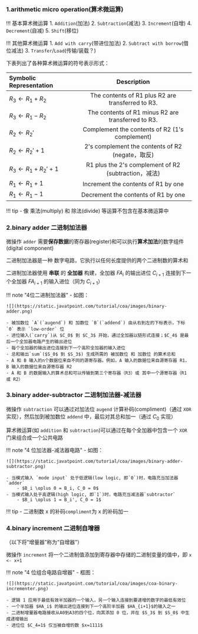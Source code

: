 
### 1.arithmetic micro operation(算术微运算) ###

!!! 基本算术微运算
	1.	`Addition`(加法)
	2.	`Subtraction`(减法)
	3.	`Increment`(自增)
	4.	`Decrement`(自减)
	5.	`Shift`(移位)

!!! 其他算术微运算
	1.	`Add with carry`(带进位加法)
	2.	`Subtract with borrow`(借位减法)
	3.	`Transfer`/`Load`(传输/装载？)

下表列出了各种算术微运算的符号表示形式：

|Symbolic Representation	|Description|
|:-|:-:|
|$R_3 ← R_1 + R_2$	|The contents of R1 plus R2 are transferred to R3.|
|$R_3 ← R_1 - R_2$	|The contents of R1 minus R2 are transferred to R3.|
|$R_2 ← R_2'$	|Complement the contents of R2 (1's complement)|
|$R_2 ← R_2' + 1$	|2's complement the contents of R2 (negate，取反)|
|$R_3 ← R_1 + R_2'$ + 1	|R1 plus the 2's complement of R2 (subtraction，减法)|
|$R_1 ← R_1 + 1$	|Increment the contents of R1 by one|
|$R_1 ← R_1 - 1$	|Decrement the contents of R1 by one|

!!! tip
	- 像 乘法(multiply) 和 除法(divide) 等运算不包含在基本微运算中


### 2.binary adder 二进制加法器 ###

微操作 `adder` 需要**保存数据**的寄存器(register)和可以执行**算术加法**的数字组件(digital component)

二进制加法器是一种 数字电路，它执行以任何长度提供的两个二进制数的算术和

二进制加法器使用 **串联** 的 **全加器** 构建，全加器 $FA_i$ 的输出进位 $C_{i+1}$ 连接到下一个全加器 $FA_{i+1}$ 的输入进位（同为 $C_{i+1}$）

!!! note "4位二进制加法器"
	- 如图：

	![](https://static.javatpoint.com/tutorial/coa/images/binary-adder.png)

	- 被加数位 `A`(`augend`) 和 加数位 `B`(`addend`) 由从右到左的下标表示，下标`0` 表示 `low-order` 位
	- 进位输入(`carry`)从 $C_0$ 到 $C_3$ 开始，通过全加器以链形式连接；$C_4$ 是最后一个全加器电路产生的输出进位
	- 每个全加器的输出进位连接到下一个高阶全加器的输入进位
	- 总和输出`sum`($S_0$ 到 $S_3$) 生成所需的 被加数位 和 加数位 的算术总和
	- A 和 B 输入的n个数据位来自不同的源寄存器。例如，A 输入的数据位来自源寄存器 R1，B 输入的数据位来自源寄存器 R2
	- A 和 B 的数据输入的算术总和可以传输到第三个寄存器（R3）或 其中一个源寄存器（R1 或 R2）

### 3.binary adder-subtractor 二进制加法器-减法器 ###

微操作 `subtraction` 可以通过对加法位 `augend` 计算补码(compliment)（通过 `XOR` 实现），然后加到被加数位 `addend` 中，最后对其总和加一（通过 $C_0$ 实现）

算术微运算(如 `addition` 和 `subtraction`)可以通过在每个全加器中包含一个 `XOR` 门来组合成一个公共电路

!!! note "4 位加法器-减法器电路"
	- 如图：

	![](https://static.javatpoint.com/tutorial/coa/images/binary-adder-subtractor.png)

	- 当模式输入 `mode input` 处于低逻辑(low logic, 即`0`)时，电路充当加法器`adder`
		- $B_i \oplus 0 = B_i, C_0 = 0$
	- 当模式输入处于高逻辑(high logic, 即`1`)时，电路充当减法器`subtractor`
		- $B_i \oplus 1 = B_i', C_0 = 1$

!!! tip
	- 二进制数 x 的补码`compliment`为 x 的补码加一


### 4.binary increment 二进制自增器 ###

（以下将“增量器”称为“自增器”）

微操作 `increment` 将一个二进制值添加到寄存器中存储的二进制变量的值中，即 `x <- x+1`

!!! note "4 位组合电路自增器"
	- 框图：

	![](https://static.javatpoint.com/tutorial/coa/images/coa-binary-incrementer.png)

	- 逻辑 1 应用于最低有效半加器的一个输入，另一个输入连接到要递增的数字的最低有效位
	- 一个半加器 $HA_i$ 的输出进位连接到下一个高阶半加器 $HA_{i+1}$的输入之一
	- 二进制增量器电路接收从A0到A3的四个位，向其添加 0 位，并在 $S_3$ 到 $S_0$ 中生成递增输出
	- 进位位 $C_4=1$ 仅当被自增的数 $x=1111$
